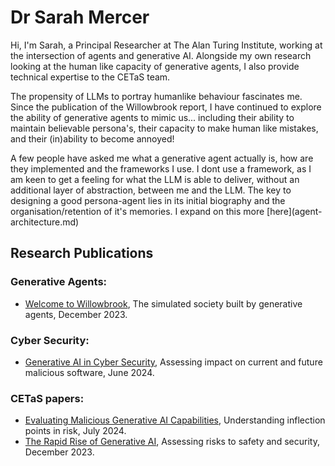 # Dr Sarah Mercer

<p>Hi, I'm Sarah, a Principal Researcher at The Alan Turing Institute, working at the intersection of agents and generative AI.  Alongside my own research looking at the human like capacity of generative agents, I also provide technical expertise to the CETaS team.</p>

<p>The propensity of LLMs to portray humanlike behaviour fascinates me.  Since the publication of the Willowbrook report, I have continued to explore the ability of generative agents to mimic us... including their ability to maintain believable persona's, their capacity to make human like mistakes, and their (in)ability to become annoyed!</p>

<p>A few people have asked me what a generative agent actually is, how are they implemented and the frameworks I use.  I dont use a framework, as I am keen to get a feeling for what the LLM is able to deliver, without an additional layer of abstraction, between me and the LLM.  The key to designing a good persona-agent lies in its initial biography and the organisation/retention of it's memories. I expand on this more [here](agent-architecture.md)</p>

## Research Publications

### Generative Agents:
* [Welcome to Willowbrook](https://cetas.turing.ac.uk/publications/welcome-willowbrook), The simulated society built by generative agents, December 2023.

### Cyber Security:
* [Generative AI in Cyber Security](https://cetas.turing.ac.uk/publications/generative-ai-cybersecurity), Assessing impact on current and future malicious software, June 2024.

### CETaS papers:
* [Evaluating Malicious Generative AI Capabilities](https://cetas.turing.ac.uk/publications/evaluating-malicious-generative-ai-capabilities), Understanding inflection points in risk, July 2024.
* [The Rapid Rise of Generative AI](https://cetas.turing.ac.uk/publications/rapid-rise-generative-ai), Assessing risks to safety and security, December 2023.


